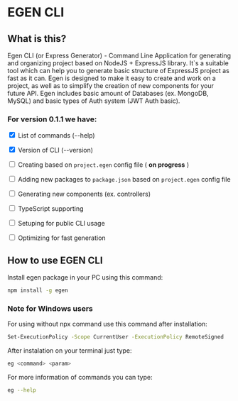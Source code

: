 # EGEN CLI

## What is this?
Egen CLI (or Express Generator) - Command Line Application for generating and organizing project based on NodeJS + ExpressJS library. It`s a suitable tool which can help you to generate basic structure of ExpressJS project as fast as it can. Egen is designed to make it easy to create and work on a project, as well as to simplify the creation of new components for your future API. Egen includes basic amount of Databases (ex. MongoDB, MySQL) and basic types of Auth system (JWT Auth basic). 

### For version 0.1.1 we have:

<input type="checkbox" checked> List of commands (--help)

<input type="checkbox" checked> Version of CLI (--version)

<input type="checkbox"> Creating based on `project.egen` config file ( <b>on progress</b> )

<input type="checkbox"> Adding new packages to `package.json` based on `project.egen` config file

<input type="checkbox"> Generating new components (ex. controllers)

<input type="checkbox"> TypeScript supporting

<input type="checkbox"> Setuping for public CLI usage

<input type="checkbox"> Optimizing for fast generation 


## How to use EGEN CLI
Install egen package in your PC using this command:
```bash
npm install -g egen
```

### Note for Windows users
For using without npx command use this command after installation:
```bash
Set-ExecutionPolicy -Scope CurrentUser -ExecutionPolicy RemoteSigned
```
After instalation on your terminal just type:
```bash
eg <command> <param>
```
For more information of commands you can type:
```bash
eg --help
```